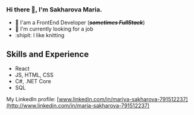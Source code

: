 ### Hi there 👋, I'm Sakharova Maria.
* :evergreen_tree: I'am a FrontEnd Developer (~~*__sometimes FullStack__*~~)
* :calling: I'm currently looking for a job
* :shipit: I like knitting

## Skills and Experience
* React
* JS, HTML, CSS
* C#, .NET Core
* SQL

My LinkedIn profile: [www.linkedin.com/in/mariya-sakharova-791512237](http://www.linkedin.com/in/maria-sakharova-791512237) 
<!--
**Deliora90/Deliora90** is a ✨ _special_ ✨ repository because its `README.md` (this file) appears on your GitHub profile.

Here are some ideas to get you started:

- 🔭 I’m currently working on ...
- 🌱 I’m currently learning ...
- 👯 I’m looking to collaborate on ...
- 🤔 I’m looking for help with ...
- 💬 Ask me about ...
- 📫 How to reach me: ...
- 😄 Pronouns: ...
- ⚡ Fun fact: ...
-->
